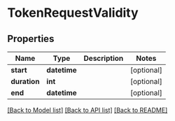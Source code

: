 # TokenRequestValidity

## Properties
Name | Type | Description | Notes
------------ | ------------- | ------------- | -------------
**start** | **datetime** |  | [optional] 
**duration** | **int** |  | [optional] 
**end** | **datetime** |  | [optional] 

[[Back to Model list]](../README.md#documentation-for-models) [[Back to API list]](../README.md#documentation-for-api-endpoints) [[Back to README]](../README.md)


